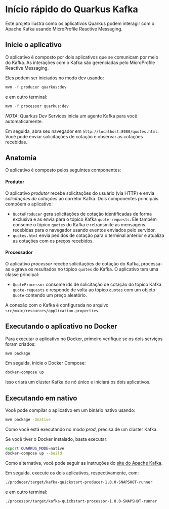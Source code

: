 Início rápido do Quarkus Kafka
========================

Este projeto ilustra como os aplicativos Quarkus podem interagir com o Apache Kafka usando MicroProfile Reactive Messaging.

## Inicie o aplicativo

O aplicativo é composto por dois aplicativos que se comunicam por meio do Kafka.
As interações com o Kafka são gerenciadas pelo MicroProfile Reactive Messaging.

Eles podem ser iniciados no modo dev usando:

```bash
mvn -f producer quarkus:dev
```

e em outro terminal:

```bash
mvn -f processor quarkus:dev
```

_NOTA_: Quarkus Dev Services inicia um agente Kafka para você automaticamente.

Em seguida, abra seu navegador em `http://localhost:8080/quotes.html`.
Você pode enviar solicitações de cotação e observar as cotações recebidas.

## Anatomia

O aplicativo é composto pelos seguintes componentes:

#### Produtor

O aplicativo _produtor_ recebe solicitações do usuário (via HTTP) e envia _solicitações de cotações_ ao corretor Kafka.
Dois componentes principais compõem o aplicativo:

* `QuoteProducer` gera solicitações de cotação identificadas de forma exclusiva e as envia para o tópico Kafka `quote-requests`.
Ele também consome o tópico `quotes` do Kafka e retransmite as mensagens recebidas para o navegador usando eventos enviados pelo servidor.
* `quotes.html` envia pedidos de cotação para o terminal anterior e atualiza as cotações com os preços recebidos.

#### Processador

O aplicativo _processor_ recebe solicitações de cotação do Kafka, processa-as e grava os resultados no tópico `quotes` do Kafka.
O aplicativo tem uma classe principal:

* `QuoteProcessor` consome ids de solicitação de cotação do tópico Kafka `quote-requests` e responde de volta ao tópico `quotes` com um objeto `Quote` contendo um preço aleatório.

A conexão com o Kafka é configurada no arquivo `src/main/resources/application.properties`.

## Executando o aplicativo no Docker

Para executar o aplicativo no Docker, primeiro verifique se os dois serviços foram criados:
```bash
mvn package
```

Em seguida, inicie o Docker Compose:

```bash
docker-compose up
```

Isso criará um cluster Kafka de nó único e iniciará os dois aplicativos.

## Executando em nativo

Você pode compilar o aplicativo em um binário nativo usando:

```bash
mvn package -Dnative
```

Como você está executando no modo _prod_, precisa de um cluster Kafka.

Se você tiver o Docker instalado, basta executar:

```bash
export QUARKUS_MODE=native
docker-compose up --build
```

Como alternativa, você pode seguir as instruções do [site do Apache Kafka](https://kafka.apache.org/quickstart).

Em seguida, execute os dois aplicativos, respectivamente, com:

```bash
./producer/target/kafka-quickstart-producer-1.0.0-SNAPSHOT-runner
```

e em outro terminal:

```bash
./processor/target/kafka-quickstart-processor-1.0.0-SNAPSHOT-runner
```
